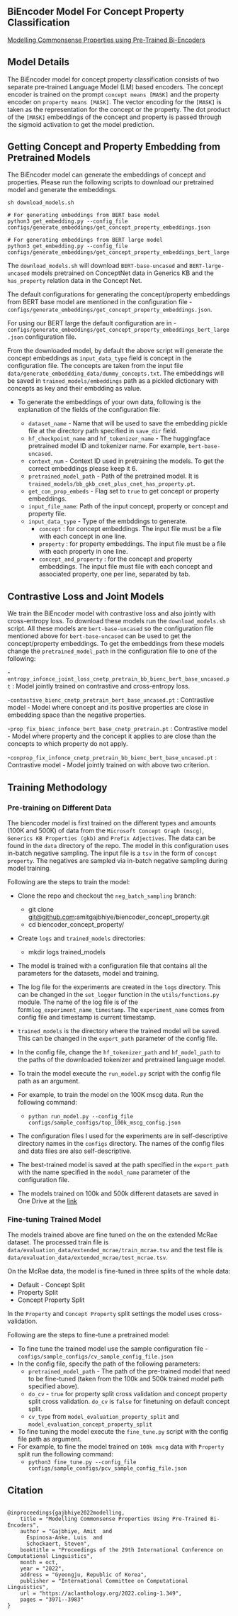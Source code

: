 ## BiEncoder Model For Concept Property Classification

[Modelling Commonsense Properties using Pre-Trained Bi-Encoders](https://aclanthology.org/2022.coling-1.349/)

## Model Details
The BiEncoder model for concept property classification consists of two separate pre-trained Language Model (LM) based encoders. The concept encoder is trained on the prompt `concept means [MASK]` and the property encoder on `property means [MASK]`. The vector encoding for the `[MASK]` is taken as the representation for the concept or the property. The dot product of the `[MASK]` embeddings of the concept and property is passed through the sigmoid activation to get the model prediction.


## Getting Concept and Property Embedding from Pretrained Models

The BiEncoder model can generate the embeddings of concept and properties. Please run the following scripts to download our pretrained model and generate the embeddings.

```
sh download_models.sh

# For generating embeddings from BERT base model
python3 get_embedding.py --config_file configs/generate_embeddings/get_concept_property_embeddings.json

# For generating embeddings from BERT large model
python3 get_embedding.py --config_file configs/generate_embeddings/get_concept_property_embeddings_bert_large.json

```

The `download_models.sh` will download `BERT-base-uncased` and `BERT-large-uncased` models pretrained on ConceptNet data in Generics KB and the `has_property` relation data in the Concept Net. 

The default configurations for generating the concept/property embeddings from BERT base model are mentioned in the configuration file - `configs/generate_embeddings/get_concept_property_embeddings.json`.

For using our BERT large the default configuration are in - `configs/generate_embeddings/get_concept_property_embeddings_bert_large.json` configuration file. 

From the downloaded model, by default the above script will generate the concept embeddings as `input_data_type` field is concept in the configuration file. The concepts are taken from the input file `data/generate_embeddding_data/dummy_concepts.txt`. The embeddings will be saved in `trained_models/embeddings` path as a pickled dictionary with concepts as key and their embdding as value.             

<!-- - Run the `download_models.sh` bash script. This will download two `BERT-base-uncased` pretrained models. First the model pretrained on ConceptNet data in Generics KB plus the `has_property` relation data in the Concept Net. We refer to this data as `conceptnet_premium`. The second model is pretrained on `Microsoft Concept Graph (mscg)`, `Generics KB Properties (gkb)` and `Prefix Adjectives`. The model will be downloaded in the `trained_models` directory.
    - `bash download_models.sh`

- Once the model is downloaded run the `get_embedding.py` module with the configuration file as follows:

	- `python3 get_embedding.py --config_file configs/generate_embeddings/get_concept_property_embeddings.json`

- The above script will generate a pickled dictionary of concept/property in the `save_dir` field of configuration file. -->

- To generate the embeddings of your own data, following is the explanation of the fields of the configuration file:

	- `dataset_name` - Name that will be used to save the embedding pickle file at the directory path specified in `save_dir` field.
	- `hf_checkpoint_name` and `hf_tokenizer_name` - The huggingface pretrained model ID and tokenizer name. For example, `bert-base-uncased`.
	- `context_num` - Context ID used in pretraining the models. To get the correct embeddings please keep it 6.
	- `pretrained_model_path` - Path of the pretrained model. It is `trained_models/bb_gkb_cnet_plus_cnet_has_property.pt`.
	- `get_con_prop_embeds` - Flag set to `true` to get concept or property embeddings.
	- `input_file_name`: Path of the input concept, property or concept and property file. 
	- `input_data_type` - Type of the embddings to generate. 
		- `concept` : for concept embeddings. The input file must be a file with each concept in one line.
		- `property` : for property embeddings. The input file must be a file with each property in one line.
		- `concept_and_property` : for the concept and property embeddings. The input file must file with each concept and associated property, one per line, separated by tab. 
	

## Contrastive Loss and Joint Models

We train the BiEncoder model with contrastive loss and also jointly with cross-entropy loss. To download these models run the `download_models.sh` script. All these models are `bert-base-uncased` so the configuration file mentioned above for `bert-base-uncased` can be used to get the concept/property embeddings. To get the embeddings from these models change the `pretrained_model_path` in the configuration file to one of the following:

-`entropy_infonce_joint_loss_cnetp_pretrain_bb_bienc_bert_base_uncased.pt` : Model jointly trained on contrastive and cross-entropy loss.

-`contastive_bienc_cnetp_pretrain_bert_base_uncased.pt` : Contrastive model - Model where concept and its positive properties are close in embedding space than the negative properties.

-`prop_fix_bienc_infonce_bert_base_cnetp_pretrain.pt` : Contrastive model - Model where property and the concept it applies to are close than the concepts to which property do not apply.

-`conprop_fix_infonce_cnetp_pretrain_bb_bienc_bert_base_uncased.pt` : Contrastive model - Model jointly trained on with above two criterion. 


## Training Methodology 

### Pre-training on Different Data
The biencoder model is first trained on the different types and amounts (100K and 500K) of data from the `Microsoft Concept Graph (mscg)`, `Generics KB Properties (gkb)` and `Prefix Adjectives`. The data can be found in the `data` directory of the repo. The model in this configuration uses in-batch negative sampling. The input file is a `tsv` in the form of `concept property`. The negatives are sampled via in-batch negative sampling during model training.  

<!-- The `neg_batch_sampling` branch of the codebase contains the latest code.  -->

Following are the steps to train the model:
- Clone the repo and checkout the `neg_batch_sampling` branch:
	- git clone git@github.com:amitgajbhiye/biencoder_concept_property.git
	- cd biencoder_concept_property/
	<!-- - git checkout neg_batch_sampling -->
- Create `logs` and `trained_models` directories:
	- mkdir logs trained_models 
- The model is trained with a configuration file that contains all the parameters for the datasets, model and training. 
-  The log file for the experiments are created in the `logs` directory. This can be changed in the `set_logger`
function in the `utils/functions.py` module. The name of the log file is of the form`log_experiment_name_timestamp`. The `experiment_name` comes from config file and timestamp is current timestamp.
-  `trained_models` is the directory where the trained model wil be saved. This can be changed in the `export_path` parameter of the config file.
-  In the config file, change the `hf_tokenizer_path` and `hf_model_path` to the paths of the downloaded tokenizer and pretrained language model. 
- To train the model execute the `run_model.py` script with the config file path as an argument.
- For example, to train the model on the 100K mscg data. Run the following command: 
	 - `python run_model.py --config_file configs/sample_configs/top_100k_mscg_config.json`
- The configuration files I used for the experiments are in self-descriptive directory names in the `configs` directory. The names of the config files and data files are also self-descriptive.
- The best-trained model is saved at the path specified in the `export_path`  with the name specified in the `model_name` parameter of the configuration file.

- The models trained on 100k and 500k different datasets are saved in One Drive at the [link](https://cf.sharepoint.com/:f:/t/ELEXIR/EvB5Kj7yY_pLp8uExM6xqVYBl2PIz-uMsGBMwICmR8Se_A?e=bnnoN7 )

<!-- - The models are also available on Hawk. I have changed the `/scratch` partition permission, so they are readable. The models are saved in : 
	- 100k Models - `/scratch/c.scmag3/biencoder_concept_property/trained_models/100k_data_experiments`
	- 500k Models - `/scratch/c.scmag3/biencoder_concept_property/trained_models/500k_trained_models` -->


### Fine-tuning Trained Model

The models trained above are fine tuned on the on the extended McRae dataset. The processed train file is `data/evaluation_data/extended_mcrae/train_mcrae.tsv` and the test file is `data/evaluation_data/extended_mcrae/test_mcrae.tsv`.

On the McRae data, the model is fine-tuned in three splits of the whole data:
- Default - Concept Split
- Property Split
- Concept Property Split

In the `Property` and `Concept Property` split settings the model uses cross-validation. 

Following are the steps to fine-tune a pretrained model:

- To fine tune the trained model use the sample configuration file - `configs/sample_configs/cv_sample_config_file.json`
- In the config file, specify the path of the following parameters: 
	- `pretrained_model_path` - The path of the pre-trained model that need to be fine-tuned (taken from the 100k and 500k trained model path specified above).
	- `do_cv` - `true` for property split cross validation and concept property split cross validation. `do_cv` is `false` for finetuning on default concept split.   
	- `cv_type` from `model_evaluation_property_split` and `model_evaluation_concept_property_split`
- To fine tuning the model execute the `fine_tune.py` script with the config file path as argument.
- For example, to fine the model trained on `100k mscg` data with `Property` split run the following command:
	- `python3 fine_tune.py --config_file configs/sample_configs/pcv_sample_config_file.json`



## Citation

```

@inproceedings{gajbhiye2022modelling,
    title = "Modelling Commonsense Properties Using Pre-Trained Bi-Encoders",
    author = "Gajbhiye, Amit  and
      Espinosa-Anke, Luis  and
      Schockaert, Steven",
    booktitle = "Proceedings of the 29th International Conference on Computational Linguistics",
    month = oct,
    year = "2022",
    address = "Gyeongju, Republic of Korea",
    publisher = "International Committee on Computational Linguistics",
    url = "https://aclanthology.org/2022.coling-1.349",
    pages = "3971--3983"
}

```
